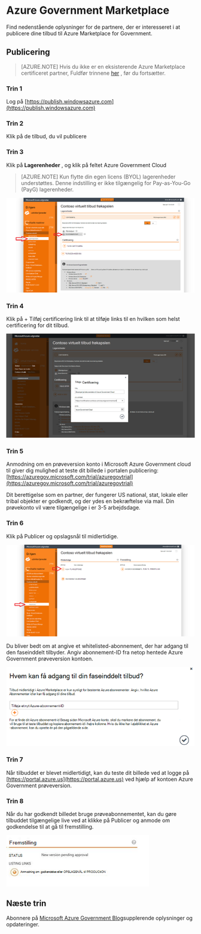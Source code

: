 <properties
            pageTitle="Azure Government dokumentation | Microsoft Azure"
            description="Dette indeholder en sammenligning af funktioner og vejledning om udviklingsprogrammer til Azure Government."
            services="Azure-Government"
            cloud="gov"
            documentationCenter=""
            authors="tsingh"
            manager="asimm"
            editor=""/>
 
<tags    ms.service="multiple"
            ms.devlang="na"
            ms.topic="article"
            ms.tgt_pltfrm="na"
            ms.workload="azure-government"
            ms.date="10/20/2016"
            ms.author="zakramer;tsingh;divacc"/> 

# <a name="azure-government-marketplace"></a>Azure Government Marketplace
Find nedenstående oplysninger for de partnere, der er interesseret i at publicere dine tilbud til Azure Marketplace for Government.

## <a name="publishing"></a>Publicering
>[AZURE.NOTE] Hvis du ikke er en eksisterende Azure Marketplace certificeret partner, Fuldfør trinnene [her](../marketplace-publishing/marketplace-publishing-getting-started.md) , før du fortsætter.

### <a name="step-1"></a>Trin 1  
Log på [https://publish.windowsazure.com](https://publish.windowsazure.com)

### <a name="step-2"></a>Trin 2
Klik på de tilbud, du vil publicere

### <a name="step-3"></a>Trin 3
Klik på **Lagerenheder** , og klik på feltet Azure Government Cloud

>[AZURE.NOTE] Kun flytte din egen licens (BYOL) lagerenheder understøttes.  Denne indstilling er ikke tilgængelig for Pay-as-You-Go (PayG) lagerenheder.

![alternativ tekst](./media/government-manage-marketplace-partner-1.png)

### <a name="step-4"></a>Trin 4
Klik på + Tilføj certificering link til at tilføje links til en hvilken som helst certificering for dit tilbud.

![alternativ tekst](./media/government-manage-marketplace-partner-2.png)

### <a name="step-5"></a>Trin 5
Anmodning om en prøveversion konto i Microsoft Azure Government cloud til giver dig mulighed at teste dit billede i portalen publicering: [https://azuregov.microsoft.com/trial/azuregovtrial](https://azuregov.microsoft.com/trial/azuregovtrial)

Dit berettigelse som en partner, der fungerer US national, stat, lokale eller tribal objekter er godkendt, og der ydes en bekræftelse via mail.  Din prøvekonto vil være tilgængelige i er 3-5 arbejdsdage.

### <a name="step-6"></a>Trin 6
Klik på Publicer og opslagsnål til midlertidige. 

![alternativ tekst](./media/government-manage-marketplace-partner-3.png)

Du bliver bedt om at angive et whitelisted-abonnement, der har adgang til den faseinddelt tilbyder. Angiv abonnement-ID fra netop hentede Azure Government prøveversion kontoen.

![alternativ tekst](./media/government-manage-marketplace-partner-4.png)

### <a name="step-7"></a>Trin 7
Når tilbuddet er blevet midlertidigt, kan du teste dit billede ved at logge på [https://portal.azure.us](https://portal.azure.us) ved hjælp af kontoen Azure Government prøveversion.

### <a name="step-8"></a>Trin 8
Når du har godkendt billedet bruge prøveabonnementet, kan du gøre tilbuddet tilgængelige live ved at klikke på Publicer og anmode om godkendelse til at gå til fremstilling. 

![alternativ tekst](./media/government-manage-marketplace-partner-5.png)

## <a name="next-steps"></a>Næste trin

Abonnere på [Microsoft Azure Government Blog](https://blogs.msdn.microsoft.com/azuregov/)supplerende oplysninger og opdateringer.
